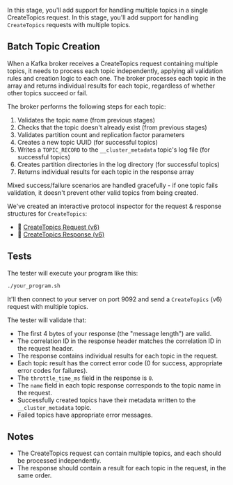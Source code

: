 In this stage, you'll add support for handling multiple topics in a single CreateTopics request.
In this stage, you'll add support for handling `CreateTopics` requests with multiple topics.

## Batch Topic Creation

When a Kafka broker receives a CreateTopics request containing multiple topics, it needs to process each topic independently, applying all validation rules and creation logic to each one. The broker processes each topic in the array and returns individual results for each topic, regardless of whether other topics succeed or fail.

The broker performs the following steps for each topic:
1. Validates the topic name (from previous stages)
2. Checks that the topic doesn't already exist (from previous stages)
3. Validates partition count and replication factor parameters
4. Creates a new topic UUID (for successful topics)
5. Writes a `TOPIC_RECORD` to the `__cluster_metadata` topic's log file (for successful topics)
6. Creates partition directories in the log directory (for successful topics)
7. Returns individual results for each topic in the response array

Mixed success/failure scenarios are handled gracefully - if one topic fails validation, it doesn't prevent other valid topics from being created.

We've created an interactive protocol inspector for the request & response structures for `CreateTopics`:

- 🔎 [CreateTopics Request (v6)](https://binspec.org/kafka-createtopics-request-v6)
- 🔎 [CreateTopics Response (v6)](https://binspec.org/kafka-createtopics-response-v6)

## Tests

The tester will execute your program like this:

```bash
./your_program.sh
```

It'll then connect to your server on port 9092 and send a `CreateTopics` (v6) request with multiple topics.

The tester will validate that:

- The first 4 bytes of your response (the "message length") are valid.
- The correlation ID in the response header matches the correlation ID in the request header.
- The response contains individual results for each topic in the request.
- Each topic result has the correct error code (0 for success, appropriate error codes for failures).
- The `throttle_time_ms` field in the response is `0`.
- The `name` field in each topic response corresponds to the topic name in the request.
- Successfully created topics have their metadata written to the `__cluster_metadata` topic.
- Failed topics have appropriate error messages.

## Notes

- The CreateTopics request can contain multiple topics, and each should be processed independently.
- The response should contain a result for each topic in the request, in the same order.